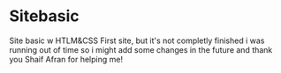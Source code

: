 # Sitebasic
Site basic w HTLM&amp;CSS
First site, but it's not completly finished i was running out of time so i might add some changes in the future and thank you Shaif Afran for helping me!
